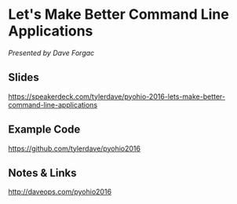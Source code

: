 Let's Make Better Command Line Applications
===========================================

*Presented by Dave Forgac*

## Slides

https://speakerdeck.com/tylerdave/pyohio-2016-lets-make-better-command-line-applications

## Example Code

https://github.com/tylerdave/pyohio2016

## Notes & Links

http://daveops.com/pyohio2016
